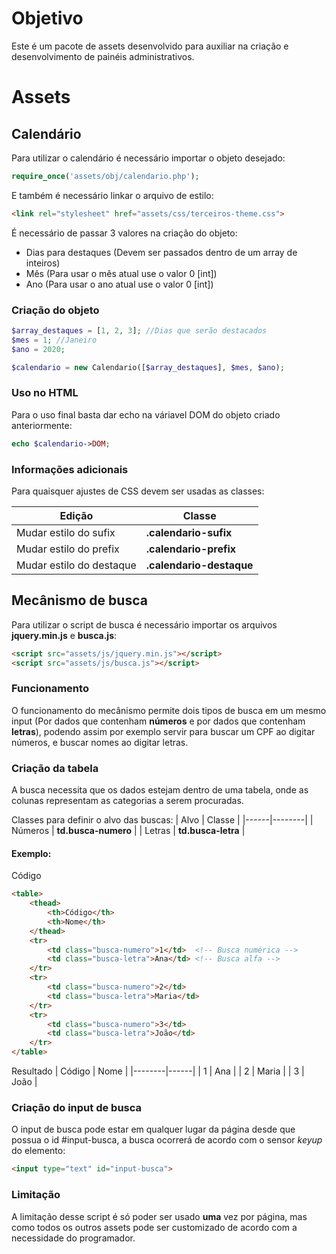 # Objetivo

Este é um pacote de assets desenvolvido para auxiliar na criação e desenvolvimento de painéis administrativos.

# Assets

## Calendário
Para utilizar o calendário é necessário importar o objeto desejado:
```php
require_once('assets/obj/calendario.php');
```

E também é necessário linkar o arquivo de estilo:
```html
<link rel="stylesheet" href="assets/css/terceiros-theme.css">
```
É necessário de passar 3 valores na criação do objeto:
* Dias para destaques (Devem ser passados dentro de um array de inteiros)
* Mês (Para usar o mês atual use o valor 0 [int])
* Ano (Para usar o ano atual use o valor 0 [int])

### Criação do objeto

```php
$array_destaques = [1, 2, 3]; //Dias que serão destacados
$mes = 1; //Janeiro
$ano = 2020;

$calendario = new Calendario([$array_destaques], $mes, $ano);
```

### Uso no HTML
Para o uso final basta dar echo na váriavel DOM do objeto criado anteriormente:

```php
echo $calendario->DOM;
```

### Informações adicionais
Para quaisquer ajustes de CSS devem ser usadas as classes:

| Edição | Classe |
|--------|--------|
| Mudar estilo do sufix    | **.calendario-sufix** |
| Mudar estilo do prefix   | **.calendario-prefix** |
| Mudar estilo do destaque | **.calendario-destaque** |

## Mecânismo de busca
Para utilizar o script de busca é necessário importar os arquivos **jquery.min.js** e **busca.js**:

```html
<script src="assets/js/jquery.min.js"></script>
<script src="assets/js/busca.js"></script>
```

### Funcionamento
O funcionamento do mecânismo permite dois tipos de busca em um mesmo input (Por dados que contenham **números** e por dados que contenham **letras**), podendo assim por exemplo servir para buscar um CPF ao digitar números, e buscar nomes ao digitar letras.

### Criação da tabela
A busca necessita que os dados estejam dentro de uma tabela, onde as colunas representam as categorias a serem procuradas.

Classes para definir o alvo das buscas:
| Alvo | Classe |
|------|--------|
| Números | **td.busca-numero** |
| Letras | **td.busca-letra** |

#### Exemplo:

Código
```html
<table>
	<thead>
		<th>Código</th>
		<th>Nome</th>
	</thead>
	<tr>
		<td class="busca-numero">1</td>  <!-- Busca numérica -->
		<td class="busca-letra">Ana</td> <!-- Busca alfa -->
	</tr>
	<tr>
		<td class="busca-numero">2</td>
		<td class="busca-letra">Maria</td>
	</tr>
	<tr>
		<td class="busca-numero">3</td>
		<td class="busca-letra">João</td>
	</tr>
</table>
```
Resultado
| Código | Nome |
|--------|------|
| 1 | Ana |
| 2 | Maria |
| 3 | João |

### Criação do input de busca
O input de busca pode estar em qualquer lugar da página desde que possua o id #input-busca, a busca ocorrerá de acordo com o sensor *keyup* do elemento:
```html
<input type="text" id="input-busca">
```

### Limitação
A limitação desse script é só poder ser usado **uma** vez por página, mas como todos os outros assets pode ser customizado de acordo com a necessidade do programador.